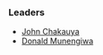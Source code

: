 ### Leaders

* [John Chakauya](mailto://john.chakauya@owasp.org)
* [Donald Munengiwa](mailto://donald.munengiwa@owasp.org)
